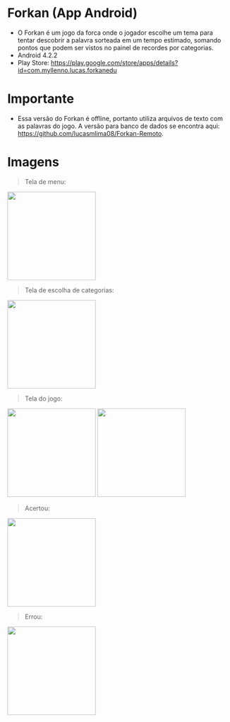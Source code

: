 # Forkan (App Android)

* O Forkan é um jogo da forca onde o jogador escolhe um tema para tentar descobrir a palavra sorteada em um tempo estimado, 
somando pontos que podem ser vistos no painel de recordes por categorias.
* Android 4.2.2
* Play Store: https://play.google.com/store/apps/details?id=com.myllenno.lucas.forkanedu

# Importante

* Essa versão do Forkan é offline, portanto utiliza arquivos de texto com as palavras do jogo. A versão para banco de dados se encontra
aqui: https://github.com/lucasmlima08/Forkan-Remoto.

# Imagens

> Tela de menu:

<img src="https://github.com/lucasmlima08/Forkanedu/blob/master/img_menu.png" width="200" />

> Tela de escolha de categorias:

<img src="https://github.com/lucasmlima08/Forkanedu/blob/master/img_categorias.png" width="200" />

> Tela do jogo:

<img src="https://github.com/lucasmlima08/Forkanedu/blob/master/img_jogo.png" width="200" />
<img src="https://github.com/lucasmlima08/Forkanedu/blob/master/img_jogo2.png" width="200" />

> Acertou:

<img src="https://github.com/lucasmlima08/Forkanedu/blob/master/img_acertou.png" width="200" />

> Errou:

<img src="https://github.com/lucasmlima08/Forkanedu/blob/master/img_errou.png" width="200" />
